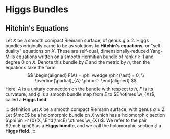 # Higgs Bundles

## Hitchin's Equations

Let $X$ be a smooth compact Riemann surface, of genus $g \geq 2$. Higgs bundles originally came to be as solutions to __Hitchin's equations__, or "self-duality" equations on $X$. These are self-dual, dimensionally-reduced Yang-Mills equations written on a smooth Hermitian bundle of rank $r \geq 1$ and degree $0$ on $X$. Denote this bundle by $E$ and the metric by $h$, then the equations take the form
$$
    \begin{aligned}
        F(A) + \phi \wedge \phi^{\ast} = 0, \\
        \overline{\partial}_{A} \phi = 0.
    \end{aligned}
$$
Here, $A$ is a unitary connection on the bundle with respect to $h$, $F$ is its curvature, and $\phi$ is a smooth bundle map from $E$ to $E \otimes \w_{X}$, called a __Higgs field__. 

::: definition
Let $X$ be a smooth compact Riemann surface, with genus $g \geq 2$. Let $\mcE$ be a holomorphic bundle on $X$ which has a holomorphic section $\phi \in H^{0}(X, \End(\mcE) \otimes \w_{X})$. We refer to the pair $(\mcE,\phi)$ as a __Higgs bundle__, and we call the holomorphic section $\phi$ a __Higgs field__.
:::